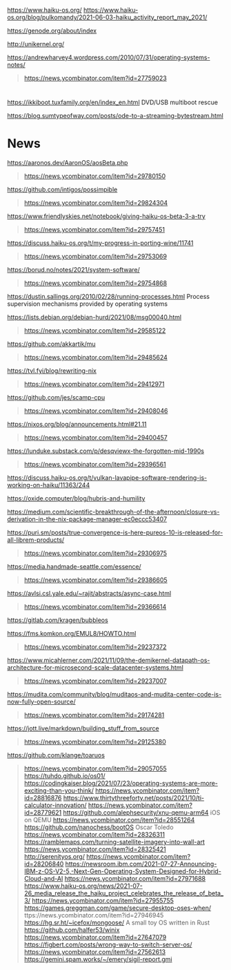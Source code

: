 

https://www.haiku-os.org/
https://www.haiku-os.org/blog/pulkomandy/2021-06-03-haiku_activity_report_may_2021/

https://genode.org/about/index

http://unikernel.org/

https://andrewharvey4.wordpress.com/2010/07/31/operating-systems-notes/
> https://news.ycombinator.com/item?id=27759023

#
https://ikkiboot.tuxfamily.org/en/index_en.html DVD/USB multiboot rescue

https://blog.sumtypeofway.com/posts/ode-to-a-streaming-bytestream.html

# News
https://aaronos.dev/AaronOS/aosBeta.php
> https://news.ycombinator.com/item?id=29780150

https://github.com/intigos/possimpible
> https://news.ycombinator.com/item?id=29824304

https://www.friendlyskies.net/notebook/giving-haiku-os-beta-3-a-try
> https://news.ycombinator.com/item?id=29757451

https://discuss.haiku-os.org/t/my-progress-in-porting-wine/11741
> https://news.ycombinator.com/item?id=29753069

https://borud.no/notes/2021/system-software/
> https://news.ycombinator.com/item?id=29754868

https://dustin.sallings.org/2010/02/28/running-processes.html Process supervision mechanisms provided by operating systems

https://lists.debian.org/debian-hurd/2021/08/msg00040.html
> https://news.ycombinator.com/item?id=29585122

https://github.com/akkartik/mu
> https://news.ycombinator.com/item?id=29485624

https://tvl.fyi/blog/rewriting-nix
> https://news.ycombinator.com/item?id=29412971

https://github.com/jes/scamp-cpu
> https://news.ycombinator.com/item?id=29408046

https://nixos.org/blog/announcements.html#21.11
> https://news.ycombinator.com/item?id=29400457

https://lunduke.substack.com/p/desqviewx-the-forgotten-mid-1990s
> https://news.ycombinator.com/item?id=29396561

https://discuss.haiku-os.org/t/vulkan-lavapipe-software-rendering-is-working-on-haiku/11363/244

https://oxide.computer/blog/hubris-and-humility

https://medium.com/scientific-breakthrough-of-the-afternoon/closure-vs-derivation-in-the-nix-package-manager-ec0eccc53407

https://puri.sm/posts/true-convergence-is-here-pureos-10-is-released-for-all-librem-products/
> https://news.ycombinator.com/item?id=29306975

https://media.handmade-seattle.com/essence/
> https://news.ycombinator.com/item?id=29386605

https://avlsi.csl.yale.edu/~rajit/abstracts/async-case.html
> https://news.ycombinator.com/item?id=29366614

https://gitlab.com/kragen/bubbleos
>

https://fms.komkon.org/EMUL8/HOWTO.html
> https://news.ycombinator.com/item?id=29237372

https://www.micahlerner.com/2021/11/09/the-demikernel-datapath-os-architecture-for-microsecond-scale-datacenter-systems.html
> https://news.ycombinator.com/item?id=29237007

https://mudita.com/community/blog/muditaos-and-mudita-center-code-is-now-fully-open-source/
> https://news.ycombinator.com/item?id=29174281

https://jott.live/markdown/building_stuff_from_source
> https://news.ycombinator.com/item?id=29125380

https://github.com/klange/toaruos
> https://news.ycombinator.com/item?id=29057055
https://tuhdo.github.io/os01/
https://codingkaiser.blog/2021/07/23/operating-systems-are-more-exciting-than-you-think/
> https://news.ycombinator.com/item?id=28816876
https://www.thirtythreeforty.net/posts/2021/10/ti-calculator-innovation/
> https://news.ycombinator.com/item?id=28779621
https://github.com/alephsecurity/xnu-qemu-arm64 iOS on QEMU
> https://news.ycombinator.com/item?id=28551264
https://github.com/nanochess/bootOS Oscar Toledo
> https://news.ycombinator.com/item?id=28326311
https://ramblemaps.com/turning-satellite-imagery-into-wall-art
> https://news.ycombinator.com/item?id=28325421
http://serenityos.org/
> https://news.ycombinator.com/item?id=28206840
https://newsroom.ibm.com/2021-07-27-Announcing-IBM-z-OS-V2-5,-Next-Gen-Operating-System-Designed-for-Hybrid-Cloud-and-AI
> https://news.ycombinator.com/item?id=27971688
https://www.haiku-os.org/news/2021-07-26_media_release_the_haiku_project_celebrates_the_release_of_beta_3/
> https://news.ycombinator.com/item?id=27955755
https://games.greggman.com/game/secure-desktop-oses-when/
> ttps://news.ycombinator.com/item?id=27946945
https://hg.sr.ht/~icefox/mongoose/ A small toy OS written in Rust
https://github.com/halfer53/winix
> https://news.ycombinator.com/item?id=27647079
https://figbert.com/posts/wrong-way-to-switch-server-os/
> https://news.ycombinator.com/item?id=27562613
https://gemini.spam.works/~/emery/sigil-report.gmi